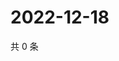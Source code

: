 # 2022-12-18

共 0 条

<!-- BEGIN WEIBO -->
<!-- 最后更新时间 Sun Dec 18 2022 00:16:50 GMT+0800 (China Standard Time) -->

<!-- END WEIBO -->
